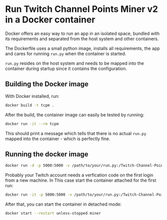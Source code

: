 # Run Twitch Channel Points Miner v2 in a Docker container

Docker offers an easy way to run an app in an isolated space, bundled with its 
requirements and separated from the host system and other containers.

The Dockerfile uses a small python image, installs all requirements, the app
and cares for running `run.py` when the container is started.

`run.py` resides on the host system and needs to be mapped into the container 
during startup since it contains the configuration.


## Building the Docker image

With Docker installed, run:

```bash
docker build -t tcpm .
```

After the build, the container image can easily be tested by running:

```bash
docker run -it --rm tcpm
```

This should print a message which tells that there is no actual `run.py` 
mapped into the container - which is perfectly fine.


## Running the docker image

```bash
docker run -d -p 5000:5000 -v /path/to/your/run.py:/Twitch-Channel-Points-Miner-v2/run.py --name miner --restart unless-stopped tcpm
```

Probably your Twitch account needs a verfication code on the first login from a new machine. 
In This case start the container attached for the first run:

```bash
docker run -it -p 5000:5000 -v /path/to/your/run.py:/Twitch-Channel-Points-Miner-v2/run.py --name miner tcpm
```

After that, you can start the container in detached mode:

```bash
docker start --restart unless-stopped miner
```
